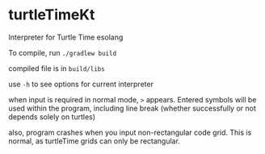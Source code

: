 # turtleTimeKt
Interpreter for Turtle Time esolang 

To compile, run `./gradlew build` 

compiled file is in `build/libs`

use `-h` to see options for current interpreter

when input is required in normal mode, `>` appears. Entered symbols will be used within the program, including line break (whether successfully or not depends solely on turtles)

also, program crashes when you input non-rectangular code grid. This is normal, as turtleTime grids can only be rectangular.
